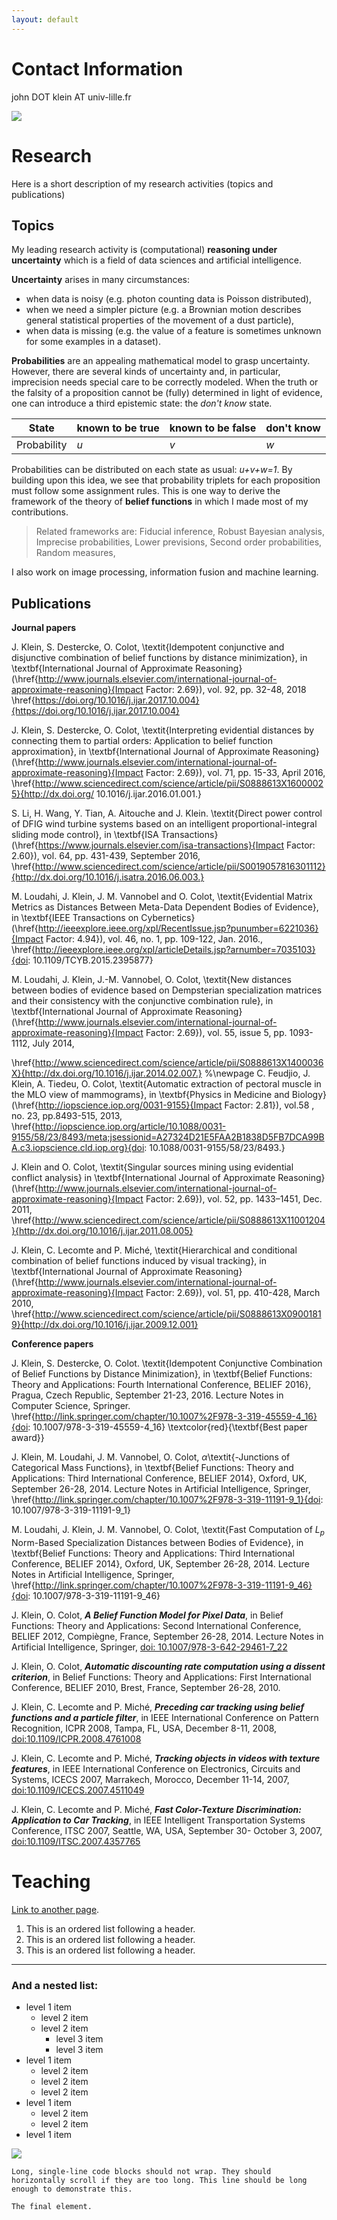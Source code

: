 ```yaml
---
layout: default
---
```


# [](#header-1)Contact Information

john DOT klein AT univ-lille.fr



![](./assets/images/image10.png)

# [](#header-1)Research

Here is a short description of my research activities (topics and publications)

## [](#header-2)Topics

My leading research activity is (computational) **reasoning under uncertainty** which is a field of data sciences and artificial intelligence. 

**Uncertainty** arises in many circumstances:
* when data is noisy (e.g. photon counting data is Poisson distributed),
* when we need a simpler picture (e.g. a Brownian motion describes general statistical properties of the movement of a dust particle),
* when data is missing (e.g. the value of a feature is sometimes unknown for some examples in a dataset).

**Probabilities** are an appealing mathematical model to grasp uncertainty. However, there are several kinds of uncertainty and, in particular, imprecision needs special care to be correctly modeled. When the truth or the falsity of a proposition cannot be (fully) determined in light of evidence, one can introduce a third epistemic state: the _don't know_ state. 

State      | known to be true | known to be false | don't know |
-----------|:-----------------|:------------------|:-----------|
Probability|_u_               | _v_               | _w_        |

Probabilities can be distributed on each state as usual: _u+v+w=1_. By building upon this idea, we see that probability triplets for each proposition must follow some assignment rules. This is one way to derive the framework of the theory of **belief functions** in which I made most of my contributions.

> Related frameworks are:
> Fiducial inference, Robust Bayesian analysis, Imprecise probabilities, Lower previsions, Second order probabilities, Random measures,

I also work on image processing, information fusion and machine learning.

## [](#header-2)Publications

**Journal papers**

 J. Klein, S. Destercke, O. Colot, \textit{Idempotent conjunctive and disjunctive combination of belief functions by distance minimization}, in \textbf{International Journal of Approximate Reasoning} (\href{http://www.journals.elsevier.com/international-journal-of-approximate-reasoning}{Impact Factor: 2.69}), vol. 92, pp. 32-48, 2018 \href{https://doi.org/10.1016/j.ijar.2017.10.004}{https://doi.org/10.1016/j.ijar.2017.10.004}

 J. Klein, S. Destercke, O. Colot, \textit{Interpreting evidential distances by connecting them to partial orders: Application to belief function approximation}, in \textbf{International Journal of Approximate Reasoning} (\href{http://www.journals.elsevier.com/international-journal-of-approximate-reasoning}{Impact Factor: 2.69}), vol. 71, pp. 15-33, April 2016, \href{http://www.sciencedirect.com/science/article/pii/S0888613X16000025}{http://dx.doi.org/ 10.1016/j.ijar.2016.01.001.}
 
 S. Li, H. Wang, Y. Tian, A. Aitouche and J. Klein. \textit{Direct power control of DFIG wind turbine systems based on an intelligent proportional-integral sliding mode control}, in \textbf{ISA Transactions} (\href{https://www.journals.elsevier.com/isa-transactions}{Impact Factor: 2.60}), vol. 64, pp. 431-439, September 2016, 
 \href{http://www.sciencedirect.com/science/article/pii/S0019057816301112}{http://dx.doi.org/10.1016/j.isatra.2016.06.003.}
 
 M. Loudahi, J. Klein, J. M. Vannobel and O. Colot, \textit{Evidential Matrix Metrics as Distances Between Meta-Data Dependent Bodies of Evidence}, in \textbf{IEEE Transactions on Cybernetics} (\href{http://ieeexplore.ieee.org/xpl/RecentIssue.jsp?punumber=6221036}{Impact Factor: 4.94}), vol. 46, no. 1, pp. 109-122, Jan. 2016., \href{http://ieeexplore.ieee.org/xpl/articleDetails.jsp?arnumber=7035103}{doi: 10.1109/TCYB.2015.2395877}

 M. Loudahi, J. Klein, J.-M. Vannobel, O. Colot, \textit{New distances between bodies of evidence based on Dempsterian specialization matrices and their consistency with the conjunctive combination rule}, in \textbf{International Journal of Approximate Reasoning} (\href{http://www.journals.elsevier.com/international-journal-of-approximate-reasoning}{Impact Factor: 2.69}), vol. 55, issue 5, pp. 1093-1112, July 2014, 

 \href{http://www.sciencedirect.com/science/article/pii/S0888613X1400036X}{http://dx.doi.org/10.1016/j.ijar.2014.02.007.}
%\newpage
 C. Feudjio, J. Klein, A. Tiedeu, O. Colot, \textit{Automatic extraction of pectoral muscle in the MLO view of mammograms}, in \textbf{Physics in Medicine and Biology} (\href{http://iopscience.iop.org/0031-9155}{Impact Factor: 2.81}), vol.58 , no. 23, pp.8493-515, 2013, \href{http://iopscience.iop.org/article/10.1088/0031-9155/58/23/8493/meta;jsessionid=A27324D21E5FAA2B1838D5FB7DCA99BA.c3.iopscience.cld.iop.org}{doi: 10.1088/0031-9155/58/23/8493.}
 
 J. Klein and O. Colot, \textit{Singular sources mining using evidential conflict analysis} in \textbf{International Journal of Approximate Reasoning} (\href{http://www.journals.elsevier.com/international-journal-of-approximate-reasoning}{Impact Factor: 2.69}), vol. 52, pp. 1433–1451, Dec. 2011, \href{http://www.sciencedirect.com/science/article/pii/S0888613X11001204}{http://dx.doi.org/10.1016/j.ijar.2011.08.005}
 
 J. Klein, C. Lecomte and P. Miché, \textit{Hierarchical and conditional combination of belief functions induced by visual tracking}, in \textbf{International Journal of Approximate Reasoning} (\href{http://www.journals.elsevier.com/international-journal-of-approximate-reasoning}{Impact Factor: 2.69}), vol. 51, pp. 410-428, March 2010, \href{http://www.sciencedirect.com/science/article/pii/S0888613X09001819}{http://dx.doi.org/10.1016/j.ijar.2009.12.001}



**Conference papers**

 J. Klein, S. Destercke, O. Colot. \textit{Idempotent Conjunctive Combination of Belief Functions by Distance Minimization}, in
\textbf{Belief Functions: Theory and Applications: Fourth International Conference, BELIEF 2016}, Pragua, Czech Republic, September 21-23, 2016. Lecture Notes in Computer Science, Springer.
\href{http://link.springer.com/chapter/10.1007%2F978-3-319-45559-4_16}{doi: 10.1007/978-3-319-45559-4\_16} \textcolor{red}{\textbf{Best paper award}} 

 J. Klein, M. Loudahi, J. M. Vannobel, O. Colot, $\alpha$\textit{-Junctions of Categorical Mass Functions}, in \textbf{Belief Functions: Theory and Applications: Third International Conference, BELIEF 2014}, Oxford, UK, September 26-28, 2014.  Lecture Notes in Artificial Intelligence, Springer, \href{http://link.springer.com/chapter/10.1007%2F978-3-319-11191-9_1}{doi: 10.1007/978-3-319-11191-9\_1}

 M. Loudahi, J. Klein, J. M. Vannobel, O. Colot, \textit{Fast Computation of $L_p$ Norm-Based Specialization Distances between Bodies of Evidence}, in \textbf{Belief Functions: Theory and Applications: Third International Conference, BELIEF 2014}, Oxford, UK, September 26-28, 2014.  Lecture Notes in Artificial Intelligence, Springer, \href{http://link.springer.com/chapter/10.1007%2F978-3-319-11191-9_46}{doi: 10.1007/978-3-319-11191-9\_46}

 J. Klein, O. Colot, ***A Belief Function Model for Pixel Data***, in Belief Functions: Theory and Applications: Second International Conference, BELIEF 2012, Compiègne, France, September 26-28, 2014.  Lecture Notes in Artificial Intelligence, Springer, [doi: 10.1007/978-3-642-29461-7\_22](http://link.springer.com/chapter/10.1007%2F978-3-642-29461-7_22)
 
 J. Klein, O. Colot, ***Automatic discounting rate computation using a dissent criterion***, in Belief Functions: Theory and Applications: First International Conference, BELIEF 2010, Brest, France, September 26-28, 2010. 

 J. Klein, C. Lecomte and P. Miché, ***Preceding car tracking using belief functions and a particle filter***, in IEEE International Conference on Pattern Recognition, ICPR 2008, Tampa, FL, USA, December 8-11, 2008,
 [doi:10.1109/ICPR.2008.4761008](http://ieeexplore.ieee.org/document/4761008/)

 J. Klein, C. Lecomte and P. Miché, ***Tracking objects in videos with texture features***, in IEEE International Conference on Electronics, Circuits and Systems, ICECS 2007, Marrakech, Morocco, December 11-14, 2007, 
 [doi:10.1109/ICECS.2007.4511049](http://ieeexplore.ieee.org/document/4511049/)

 J. Klein, C. Lecomte and P. Miché, ***Fast Color-Texture Discrimination: Application to Car Tracking***, in IEEE Intelligent Transportation Systems Conference, ITSC 2007, Seattle, WA, USA, September 30- October 3, 2007,
 [doi:10.1109/ITSC.2007.4357765](http://ieeexplore.ieee.org/document/4357765/)



# [](#header-5)Teaching

[Link to another page](another-page).

1.  This is an ordered list following a header.
2.  This is an ordered list following a header.
3.  This is an ordered list following a header.


* * *


### And a nested list:

- level 1 item
  - level 2 item
  - level 2 item
    - level 3 item
    - level 3 item
- level 1 item
  - level 2 item
  - level 2 item
  - level 2 item
- level 1 item
  - level 2 item
  - level 2 item
- level 1 item



![](https://assets-cdn.github.com/images/icons/emoji/octocat.png)




```
Long, single-line code blocks should not wrap. They should horizontally scroll if they are too long. This line should be long enough to demonstrate this.
```

```
The final element.
```
